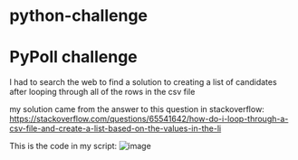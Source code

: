 # python-challenge

#  PyPoll challenge
I had to search the web to find a solution to creating a list of candidates after looping through all of the rows in the csv file



my solution came from the answer to this question in stackoverflow: https://stackoverflow.com/questions/65541642/how-do-i-loop-through-a-csv-file-and-create-a-list-based-on-the-values-in-the-li

This is the code in my script: 
![image](https://user-images.githubusercontent.com/128104435/232338904-f0980978-8442-4b82-8e63-e59885c10e96.png)
